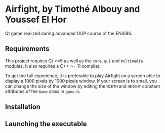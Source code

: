 # Airfight, by Timothé Albouy and Youssef El Hor

Qt game realized during advanced OOP course of the ENSIBS.

## Requirements

This project requires Qt >=5 as well as the `core`, `gui` and `multimedia` modules. It also requires a C++ >= 11 compiler.

To get the full experience, it is preferable to play Airfight on a screen able to display a 1000 pixels by 1000 pixels window. If your screen is to small, you can change the size of the window by editing the `WIDTH` and `HEIGHT` constant attributes of the `Game` class in `game.h`.

## Installation



## Launching the executable
